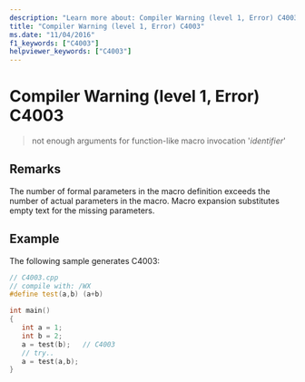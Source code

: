 ```yaml
---
description: "Learn more about: Compiler Warning (level 1, Error) C4003"
title: "Compiler Warning (level 1, Error) C4003"
ms.date: "11/04/2016"
f1_keywords: ["C4003"]
helpviewer_keywords: ["C4003"]
---
```

# Compiler Warning (level 1, Error) C4003

> not enough arguments for function-like macro invocation '*identifier*'

## Remarks

The number of formal parameters in the macro definition exceeds the number of actual parameters in the macro. Macro expansion substitutes empty text for the missing parameters.

## Example

The following sample generates C4003:

```cpp
// C4003.cpp
// compile with: /WX
#define test(a,b) (a+b)

int main()
{
   int a = 1;
   int b = 2;
   a = test(b);   // C4003
   // try..
   a = test(a,b);
}
```
